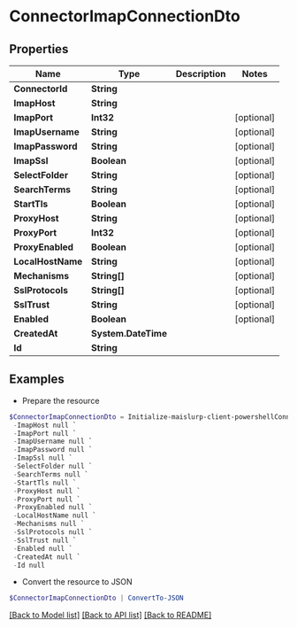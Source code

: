 # ConnectorImapConnectionDto
## Properties

Name | Type | Description | Notes
------------ | ------------- | ------------- | -------------
**ConnectorId** | **String** |  | 
**ImapHost** | **String** |  | 
**ImapPort** | **Int32** |  | [optional] 
**ImapUsername** | **String** |  | [optional] 
**ImapPassword** | **String** |  | [optional] 
**ImapSsl** | **Boolean** |  | [optional] 
**SelectFolder** | **String** |  | [optional] 
**SearchTerms** | **String** |  | [optional] 
**StartTls** | **Boolean** |  | [optional] 
**ProxyHost** | **String** |  | [optional] 
**ProxyPort** | **Int32** |  | [optional] 
**ProxyEnabled** | **Boolean** |  | [optional] 
**LocalHostName** | **String** |  | [optional] 
**Mechanisms** | **String[]** |  | [optional] 
**SslProtocols** | **String[]** |  | [optional] 
**SslTrust** | **String** |  | [optional] 
**Enabled** | **Boolean** |  | [optional] 
**CreatedAt** | **System.DateTime** |  | 
**Id** | **String** |  | 

## Examples

- Prepare the resource
```powershell
$ConnectorImapConnectionDto = Initialize-maislurp-client-powershellConnectorImapConnectionDto  -ConnectorId null `
 -ImapHost null `
 -ImapPort null `
 -ImapUsername null `
 -ImapPassword null `
 -ImapSsl null `
 -SelectFolder null `
 -SearchTerms null `
 -StartTls null `
 -ProxyHost null `
 -ProxyPort null `
 -ProxyEnabled null `
 -LocalHostName null `
 -Mechanisms null `
 -SslProtocols null `
 -SslTrust null `
 -Enabled null `
 -CreatedAt null `
 -Id null
```

- Convert the resource to JSON
```powershell
$ConnectorImapConnectionDto | ConvertTo-JSON
```

[[Back to Model list]](../README#documentation-for-models) [[Back to API list]](../README#documentation-for-api-endpoints) [[Back to README]](../README)

